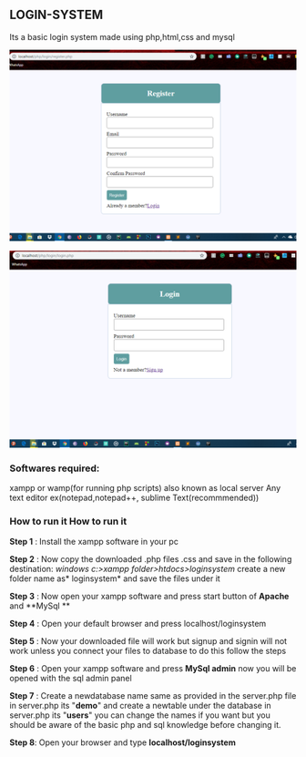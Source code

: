 ##  LOGIN-SYSTEM

Its a basic login system made using php,html,css and mysql

![](https://raw.githubusercontent.com/manumanoj0010/PHP_LOGIN_SYSTEM/master/images/11.png)

![](https://raw.githubusercontent.com/manumanoj0010/PHP_LOGIN_SYSTEM/master/images/22.png)


### Softwares required:
xampp or wamp(for running php scripts) also known as local server
Any text editor ex(notepad,notepad++, sublime Text(recommmended))

### How to run it How to run it

**Step 1** : Install the xampp software in your pc

**Step 2** : Now copy the downloaded .php files .css and save in the following destination: *windows c:>xampp folder>htdocs>loginsystem* create a new folder name as* loginsystem* and save the files under it 

**Step 3** : Now open your xampp software and press start button of **Apache** and **MySql **

**Step 4** : Open your default browser and press localhost/loginsystem

**Step 5** : Now your downloaded file will work but signup and signin will not work unless you connect your files to database to do this follow the steps

**Step 6** : Open your xampp software and press **MySql admin** now you will be opened with the sql admin panel

**Step 7** : Create a newdatabase name same as provided in the server.php file in server.php its "**demo**" and create a newtable under the database in server.php its "**users**" you can change the names if you want but you should be aware of the basic php and sql knowledge before changing it.

**Step 8**: Open your browser and type **localhost/loginsystem**